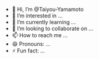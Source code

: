 - 👋 Hi, I’m @Taiyou-Yamamoto
- 👀 I’m interested in ...
- 🌱 I’m currently learning ...
- 💞️ I’m looking to collaborate on ...
- 📫 How to reach me ...
- 😄 Pronouns: ...
- ⚡ Fun fact: ...

<!---
Taiyou-Yamamoto/Taiyou-Yamamoto is a ✨ special ✨ repository because its `README.md` (this file) appears on your GitHub profile.
You can click the Preview link to take a look at your changes.
--->
